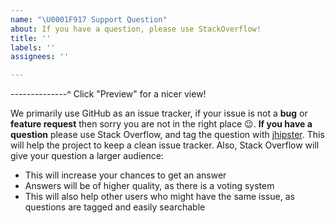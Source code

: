 ```yaml
---
name: "\U0001F917 Support Question"
about: If you have a question, please use StackOverflow!
title: ''
labels: ''
assignees: ''

---
```


--------------^ Click "Preview" for a nicer view!

We primarily use GitHub as an issue tracker, if your issue is not a **bug** or **feature request** then sorry you are not in the right place :wink:.
**If you have a question** please use Stack Overflow, and tag the question with [jhipster](http://stackoverflow.com/questions/tagged/jhipster). This will help the project to keep a clean issue tracker. Also, Stack Overflow will give your question a larger audience:

-   This will increase your chances to get an answer
-   Answers will be of higher quality, as there is a voting system
-   This will also help other users who might have the same issue, as questions are tagged and easily searchable
